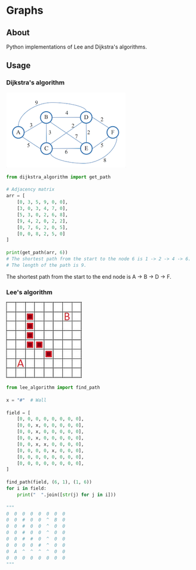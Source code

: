 # Graphs

## About
Python implementations of Lee and Dijkstra's algorithms.

## Usage
### Dijkstra's algorithm
![](images/graph.png)
```python
from dijkstra_algorithm import get_path

# Adjacency matrix
arr = [
    [0, 3, 5, 9, 0, 0],
    [3, 0, 3, 4, 7, 0],
    [5, 3, 0, 2, 6, 8],
    [9, 4, 2, 0, 2, 2],
    [0, 7, 6, 2, 0, 5],
    [0, 0, 8, 2, 5, 0]
]

print(get_path(arr, 6))
# The shortest path from the start to the node 6 is 1 -> 2 -> 4 -> 6.
# The length of the path is 9.
```
The shortest path from the start to the end node is A -> B -> D -> F.

### Lee's algorithm
![](images/grid.jpg)
```python
from lee_algorithm import find_path

x = "#"  # Wall

field = [
    [0, 0, 0, 0, 0, 0, 0, 0],
    [0, 0, x, 0, 0, 0, 0, 0],
    [0, 0, x, 0, 0, 0, 0, 0],
    [0, 0, x, 0, 0, 0, 0, 0],
    [0, 0, x, x, 0, 0, 0, 0],
    [0, 0, 0, 0, x, 0, 0, 0],
    [0, 0, 0, 0, 0, 0, 0, 0],
    [0, 0, 0, 0, 0, 0, 0, 0],
]

find_path(field, (6, 1), (1, 6))
for i in field:
    print("  ".join([str(j) for j in i]))

"""
0  0  0  0  0  0  0  0
0  0  #  0  0  ^  B  0
0  0  #  0  0  ^  0  0
0  0  #  0  0  ^  0  0
0  0  #  #  0  ^  0  0
0  0  0  0  #  ^  0  0
0  A  ^  ^  ^  ^  0  0
0  0  0  0  0  0  0  0
"""
```